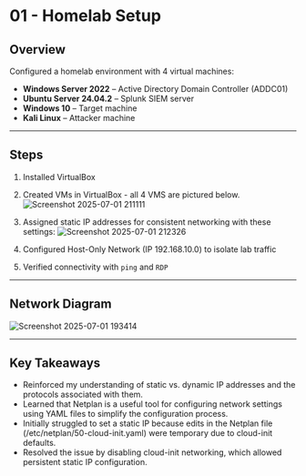 # 01 - Homelab Setup

## Overview

Configured a homelab environment with 4 virtual machines:
- **Windows Server 2022** – Active Directory Domain Controller (ADDC01)
- **Ubuntu Server 24.04.2** – Splunk SIEM server
- **Windows 10** – Target machine
- **Kali Linux** – Attacker machine

---

## Steps

1. Installed VirtualBox
2. Created VMs in VirtualBox - all 4 VMS are pictured below.
   ![Screenshot 2025-07-01 211111](https://github.com/user-attachments/assets/a2c885c9-7155-4069-9513-2b08cef9743e)

3. Assigned static IP addresses for consistent networking with these settings:
      ![Screenshot 2025-07-01 212326](https://github.com/user-attachments/assets/59101237-549c-4d73-ba8d-ec3938d36e90)
   
4. Configured Host-Only Network (IP 192.168.10.0) to isolate lab traffic
5. Verified connectivity with `ping` and `RDP`

---

## Network Diagram

![Screenshot 2025-07-01 193414](https://github.com/user-attachments/assets/e10012dc-3fe4-4c9f-af6e-633f0b849bed)

---

## Key Takeaways

- Reinforced my understanding of static vs. dynamic IP addresses and the protocols associated with them.
- Learned that Netplan is a useful tool for configuring network settings using YAML files to simplify the configuration process.
- Initially struggled to set a static IP because edits in the Netplan file (/etc/netplan/50-cloud-init.yaml) were temporary due to cloud-init defaults.
- Resolved the issue by disabling cloud-init networking, which allowed persistent static IP configuration.


